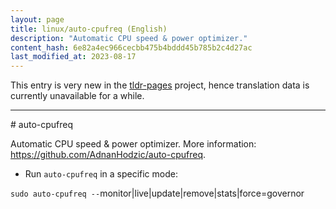 ```yaml
---
layout: page
title: linux/auto-cpufreq (English)
description: "Automatic CPU speed & power optimizer."
content_hash: 6e82a4ec966cecbb475b4bddd45b785b2c4d27ac
last_modified_at: 2023-08-17
---
```


This entry is very new in the [tldr-pages](https://github.com/tldr-pages/tldr) project, hence translation data is currently unavailable for a while.

<hr># auto-cpufreq

Automatic CPU speed & power optimizer.
More information: <https://github.com/AdnanHodzic/auto-cpufreq>.

- Run `auto-cpufreq` in a specific mode:

`sudo auto-cpufreq --`<span class="tldr-var badge badge-pill bg-dark-lm bg-white-dm text-white-lm text-dark-dm font-weight-bold">monitor|live|update|remove|stats|force=governor</span>
